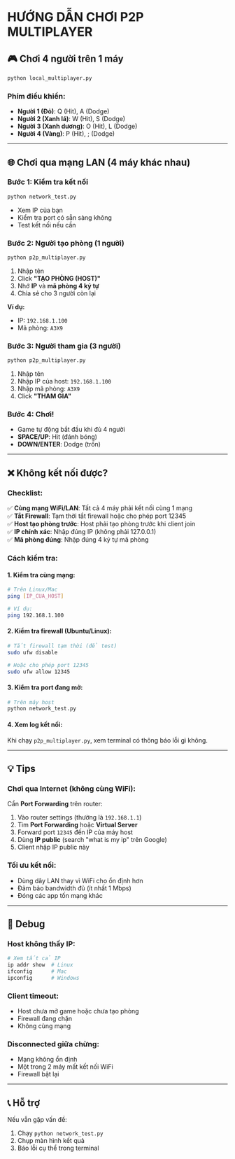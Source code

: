 # HƯỚNG DẪN CHƠI P2P MULTIPLAYER

## 🎮 Chơi 4 người trên 1 máy
```bash
python local_multiplayer.py
```

### Phím điều khiển:
- **Người 1 (Đỏ)**: Q (Hit), A (Dodge)
- **Người 2 (Xanh lá)**: W (Hit), S (Dodge)
- **Người 3 (Xanh dương)**: O (Hit), L (Dodge)
- **Người 4 (Vàng)**: P (Hit), ; (Dodge)

---

## 🌐 Chơi qua mạng LAN (4 máy khác nhau)

### Bước 1: Kiểm tra kết nối
```bash
python network_test.py
```
- Xem IP của bạn
- Kiểm tra port có sẵn sàng không
- Test kết nối nếu cần

### Bước 2: Người tạo phòng (1 người)
```bash
python p2p_multiplayer.py
```
1. Nhập tên
2. Click **"TẠO PHÒNG (HOST)"**
3. Nhớ **IP** và **mã phòng 4 ký tự**
4. Chia sẻ cho 3 người còn lại

**Ví dụ:**
- IP: `192.168.1.100`
- Mã phòng: `A3X9`

### Bước 3: Người tham gia (3 người)
```bash
python p2p_multiplayer.py
```
1. Nhập tên
2. Nhập IP của host: `192.168.1.100`
3. Nhập mã phòng: `A3X9`
4. Click **"THAM GIA"**

### Bước 4: Chơi!
- Game tự động bắt đầu khi đủ 4 người
- **SPACE/UP**: Hit (đánh bóng)
- **DOWN/ENTER**: Dodge (trốn)

---

## ❌ Không kết nối được?

### Checklist:
✅ **Cùng mạng WiFi/LAN**: Tất cả 4 máy phải kết nối cùng 1 mạng  
✅ **Tắt Firewall**: Tạm thời tắt firewall hoặc cho phép port 12345  
✅ **Host tạo phòng trước**: Host phải tạo phòng trước khi client join  
✅ **IP chính xác**: Nhập đúng IP (không phải 127.0.0.1)  
✅ **Mã phòng đúng**: Nhập đúng 4 ký tự mã phòng  

### Cách kiểm tra:

#### 1. Kiểm tra cùng mạng:
```bash
# Trên Linux/Mac
ping [IP_CUA_HOST]

# Ví dụ:
ping 192.168.1.100
```

#### 2. Kiểm tra firewall (Ubuntu/Linux):
```bash
# Tắt firewall tạm thời (để test)
sudo ufw disable

# Hoặc cho phép port 12345
sudo ufw allow 12345
```

#### 3. Kiểm tra port đang mở:
```bash
# Trên máy host
python network_test.py
```

#### 4. Xem log kết nối:
Khi chạy `p2p_multiplayer.py`, xem terminal có thông báo lỗi gì không.

---

## 💡 Tips

### Chơi qua Internet (không cùng WiFi):
Cần **Port Forwarding** trên router:
1. Vào router settings (thường là `192.168.1.1`)
2. Tìm **Port Forwarding** hoặc **Virtual Server**
3. Forward port `12345` đến IP của máy host
4. Dùng **IP public** (search "what is my ip" trên Google)
5. Client nhập IP public này

### Tối ưu kết nối:
- Dùng dây LAN thay vì WiFi cho ổn định hơn
- Đảm bảo bandwidth đủ (ít nhất 1 Mbps)
- Đóng các app tốn mạng khác

---

## 🐛 Debug

### Host không thấy IP:
```bash
# Xem tất cả IP
ip addr show  # Linux
ifconfig      # Mac
ipconfig      # Windows
```

### Client timeout:
- Host chưa mở game hoặc chưa tạo phòng
- Firewall đang chặn
- Không cùng mạng

### Disconnected giữa chừng:
- Mạng không ổn định
- Một trong 2 máy mất kết nối WiFi
- Firewall bật lại

---

## 📞 Hỗ trợ

Nếu vẫn gặp vấn đề:
1. Chạy `python network_test.py`
2. Chụp màn hình kết quả
3. Báo lỗi cụ thể trong terminal
